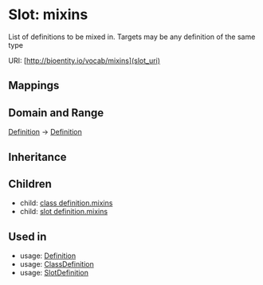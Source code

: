 # Slot: mixins


List of definitions to be mixed in. Targets may be any definition of the same type

URI: [http://bioentity.io/vocab/mixins](slot_uri)
## Mappings

## Domain and Range

[Definition](Definition.md) -> [Definition](Definition.md)
## Inheritance

## Children

 *  child: [class definition.mixins](class_definition_mixins.md)
 *  child: [slot definition.mixins](slot_definition_mixins.md)
## Used in

 *  usage: [Definition](Definition.md)
 *  usage: [ClassDefinition](ClassDefinition.md)
 *  usage: [SlotDefinition](SlotDefinition.md)
